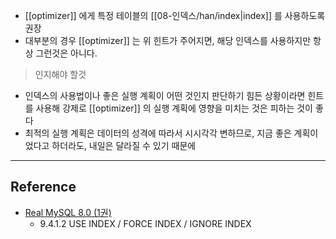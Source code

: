 - [[optimizer]] 에게 특정 테이블의 [[08-인덱스/han/index|index]] 를 사용하도록 권장
- 대부분의 경우 [[optimizer]] 는 위 힌트가 주어지면, 해당 인덱스를 사용하지만 항상 그런것은 아니다.

> 인지해야 할것

- 인덱스의 사용법이나 좋은 실행 계획이 어떤 것인지 판단하기 힘든 상황이라면 힌트를 사용해 강제로 [[optimizer]] 의 실행 계획에 영향을 미치는 것은 피하는 것이 좋다
- 최적의 실행 계획은 데이터의 성격에 따라서 시시각각 변하므로, 지금 좋은 계획이었다고 하더라도, 내일은 달라질 수 있기 때문에

---
## Reference
 -  [Real MySQL 8.0 (1권)](https://product.kyobobook.co.kr/detail/S000001766482)
	- 9.4.1.2 USE INDEX / FORCE INDEX / IGNORE INDEX